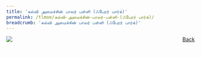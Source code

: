 ```yaml
---
title: 'கல்வி அமைச்சின் பாலர் பள்ளி (ஃபேரர் பார்க்)'
permalink: /tlmoe/கல்வி-அமைச்சின்-பாலர்-பள்ளி-(ஃபேரர் பார்க்)/
breadcrumb: 'கல்வி அமைச்சின் பாலர் பள்ளி (ஃபேரர் பார்க்)'
---
```

<!-- Global site tag (gtag.js) - Google Ads: 726049306 -->
<script async src="https://www.googletagmanager.com/gtag/js?id=AW-726049306"></script>
<script>
  window.dataLayer = window.dataLayer || [];
  function gtag(){dataLayer.push(arguments);}
  gtag('js', new Date());

  gtag('config', 'AW-726049306');
</script>
<a href="/gallery/தமிழ்மொழிக்-காட்சிக்கூடம்-tamil-exhibitions-c/preschool/" style="float:right;">Back</a>
 <img src="/images/MKFARRERPARK-TL.jpg"> <br/>


<div class="btntop"><a href="#top" style="text-decoration:none;"><span style="color:white"><b>Top</b></span></a></div>
